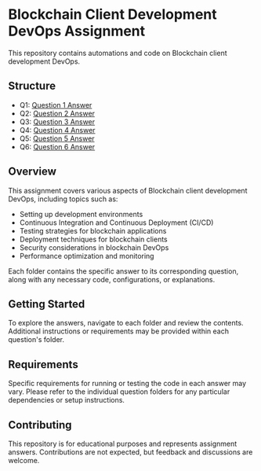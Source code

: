 # Blockchain Client Development DevOps Assignment

This repository contains automations and code on Blockchain client development DevOps. 

## Structure

- Q1: [Question 1 Answer](./Q1)
- Q2: [Question 2 Answer](./Q2)
- Q3: [Question 3 Answer](./Q3)
- Q4: [Question 4 Answer](./Q4)
- Q5: [Question 5 Answer](./Q5)
- Q6: [Question 6 Answer](./Q6)

## Overview

This assignment covers various aspects of Blockchain client development DevOps, including topics such as:

- Setting up development environments
- Continuous Integration and Continuous Deployment (CI/CD)
- Testing strategies for blockchain applications
- Deployment techniques for blockchain clients
- Security considerations in blockchain DevOps
- Performance optimization and monitoring

Each folder contains the specific answer to its corresponding question, along with any necessary code, configurations, or explanations.

## Getting Started

To explore the answers, navigate to each folder and review the contents. Additional instructions or requirements may be provided within each question's folder.

## Requirements

Specific requirements for running or testing the code in each answer may vary. Please refer to the individual question folders for any particular dependencies or setup instructions.

## Contributing

This repository is for educational purposes and represents assignment answers. Contributions are not expected, but feedback and discussions are welcome.


